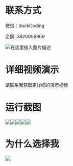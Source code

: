 # 联系方式

微信：duckCoding

企鹅: 3820006966

![在这里插入图片描述](http://upload.cxycsx.vip/91ab4bcb4f2c4c6db86365bb6d6e9c62.jpeg)

# 详细视频演示

请联系我获取更详细的演示视频

# 运行截图

![](http://www.bysj52.com/uploadfile/ueditor/image/202306/%E6%AF%95%E8%AE%BEssm778%E5%9F%BA%E4%BA%8EBS%E6%A8%A1%E5%BC%8F%E7%9A%84%E7%9B%B4%E6%92%AD%E7%94%B5%E5%95%86%E4%BA%A4%E6%B5%81%E5%B9%B3%E5%8F%B0+vue%E6%AF%95%E4%B8%9A%E8%AE%BE%E8%AE%A1/4.png)![](http://www.bysj52.com/uploadfile/ueditor/image/202306/%E6%AF%95%E8%AE%BEssm778%E5%9F%BA%E4%BA%8EBS%E6%A8%A1%E5%BC%8F%E7%9A%84%E7%9B%B4%E6%92%AD%E7%94%B5%E5%95%86%E4%BA%A4%E6%B5%81%E5%B9%B3%E5%8F%B0+vue%E6%AF%95%E4%B8%9A%E8%AE%BE%E8%AE%A1/5.png)![](http://www.bysj52.com/uploadfile/ueditor/image/202306/%E6%AF%95%E8%AE%BEssm778%E5%9F%BA%E4%BA%8EBS%E6%A8%A1%E5%BC%8F%E7%9A%84%E7%9B%B4%E6%92%AD%E7%94%B5%E5%95%86%E4%BA%A4%E6%B5%81%E5%B9%B3%E5%8F%B0+vue%E6%AF%95%E4%B8%9A%E8%AE%BE%E8%AE%A1/2.png)![](http://www.bysj52.com/uploadfile/ueditor/image/202306/%E6%AF%95%E8%AE%BEssm778%E5%9F%BA%E4%BA%8EBS%E6%A8%A1%E5%BC%8F%E7%9A%84%E7%9B%B4%E6%92%AD%E7%94%B5%E5%95%86%E4%BA%A4%E6%B5%81%E5%B9%B3%E5%8F%B0+vue%E6%AF%95%E4%B8%9A%E8%AE%BE%E8%AE%A1/3.png)![](http://www.bysj52.com/uploadfile/ueditor/image/202306/%E6%AF%95%E8%AE%BEssm778%E5%9F%BA%E4%BA%8EBS%E6%A8%A1%E5%BC%8F%E7%9A%84%E7%9B%B4%E6%92%AD%E7%94%B5%E5%95%86%E4%BA%A4%E6%B5%81%E5%B9%B3%E5%8F%B0+vue%E6%AF%95%E4%B8%9A%E8%AE%BE%E8%AE%A1/1.png)

# 为什么选择我

![](http://upload.cxycsx.vip/%E7%A8%8B%E5%BA%8F%E8%AE%BE%E8%AE%A1.png)

